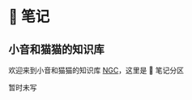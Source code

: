 # 📒 笔记

## 小音和猫猫的知识库

欢迎来到小音和猫猫的知识库 [NGC](https://mellifluous-starburst-3ed028.netlify.app/)，这里是 📒 笔记分区

暂时未写